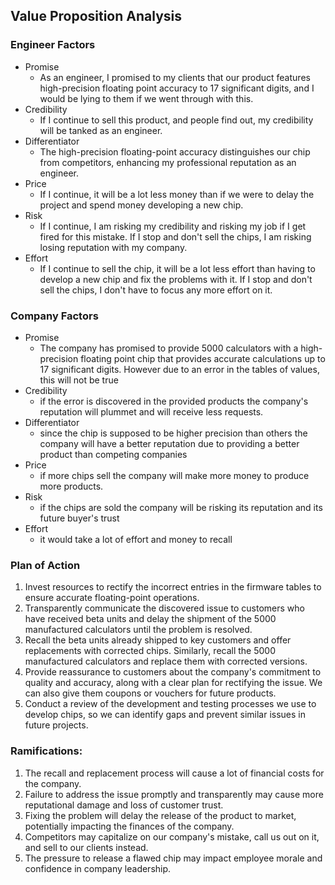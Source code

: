 ## Value Proposition Analysis
### Engineer Factors
- Promise
	- As an engineer, I promised to my clients that our product features high-precision floating point accuracy to 17 significant digits, and I would be lying to them if we went through with this.
- Credibility
	- If I continue to sell this product, and people find out, my credibility will be tanked as an engineer.
- Differentiator
	- The high-precision floating-point accuracy distinguishes our chip from competitors, enhancing my professional reputation as an engineer.
- Price
	- If I continue, it will be a lot less money than if we were to delay the project and spend money developing a new chip.
- Risk
	- If I continue, I am risking my credibility and risking my job if I get fired for this mistake. If I stop and don't sell the chips, I am risking losing reputation with my company.
- Effort
	- If I continue to sell the chip, it will be a lot less effort than having to develop a new chip and fix the problems with it. If I stop and don't sell the chips, I don't have to focus any more effort on it.
### Company Factors
- Promise
	- The company has promised to provide 5000 calculators with a high-precision floating point chip that provides accurate calculations up to 17 significant digits.  However due to an error in the tables of values, this will not be true
- Credibility
	- if the error is discovered in the provided products the company's reputation will plummet and will receive less requests.
- Differentiator
	- since the chip is supposed to be higher precision than others the company will have a better reputation due to providing a better product than competing companies
- Price
	- if more chips sell the company will make more money to produce more products.
- Risk
	- if the chips are sold the company will be risking its reputation and its future buyer's trust
- Effort
	- it would take a lot of effort and money to recall

### Plan of Action
1. Invest resources to rectify the incorrect entries in the firmware tables to ensure accurate floating-point operations.
2. Transparently communicate the discovered issue to customers who have received beta units and delay the shipment of the 5000 manufactured calculators until the problem is resolved.
3. Recall the beta units already shipped to key customers and offer replacements with corrected chips. Similarly, recall the 5000 manufactured calculators and replace them with corrected versions.
4. Provide reassurance to customers about the company's commitment to quality and accuracy, along with a clear plan for rectifying the issue. We can also give them coupons or vouchers for future products.
5. Conduct a review of the development and testing processes we use to develop chips, so we can identify gaps and prevent similar issues in future projects.

### Ramifications:

1. The recall and replacement process will cause a lot of financial costs for the company.
2. Failure to address the issue promptly and transparently may cause more reputational damage and loss of customer trust.
3. Fixing the problem will delay the release of the product to market, potentially impacting the finances of the company.
4. Competitors may capitalize on our company's mistake, call us out on it, and sell to our clients instead.
5. The pressure to release a flawed chip may impact employee morale and confidence in company leadership.